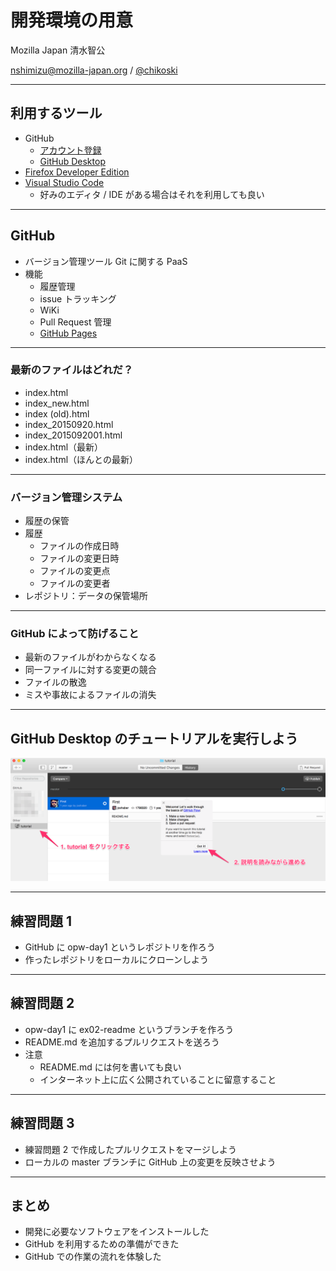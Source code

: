 # 開発環境の用意

Mozilla Japan 清水智公

<nshimizu@mozilla-japan.org> / [@chikoski](https://twitter.com/chikoski)

---

## 利用するツール

* GitHub
     * [アカウント登録](https://github.com/)
     * [GitHub Desktop](https://desktop.github.com/)
* [Firefox Developer Edition](https://www.mozilla.org/firefox/developer/)
* [Visual Studio Code](https://www.visualstudio.com/ja-jp/products/code-vs.aspx)
     * 好みのエディタ / IDE がある場合はそれを利用しても良い

---

## GitHub

* バージョン管理ツール Git に関する PaaS
* 機能
    * 履歴管理
    * issue トラッキング
    * WiKi
    * Pull Request 管理
    * [GitHub Pages](https://pages.github.com/)

----

### 最新のファイルはどれだ？

* index.html
* index_new.html
* index (old).html
* index_20150920.html
* index_2015092001.html
* index.html（最新）
* index.html（ほんとの最新）

----

### バージョン管理システム

* 履歴の保管
* 履歴
    * ファイルの作成日時
    * ファイルの変更日時
    * ファイルの変更点
    * ファイルの変更者
* レポジトリ：データの保管場所

----

### GitHub によって防げること

* 最新のファイルがわからなくなる
* 同一ファイルに対する変更の競合
* ファイルの散逸
* ミスや事故によるファイルの消失

---

## GitHub Desktop のチュートリアルを実行しよう

![サイドバーにあるtutorialをクリックして、チュートリアルを始めます](images/github-tutorial.png)

---

## 練習問題 1

* GitHub に opw-day1 というレポジトリを作ろう
* 作ったレポジトリをローカルにクローンしよう

---

## 練習問題 2

* opw-day1 に ex02-readme というブランチを作ろう
* README.md を追加するプルリクエストを送ろう
* 注意
    * README.md には何を書いても良い
    * インターネット上に広く公開されていることに留意すること

---

## 練習問題 3

* 練習問題 2 で作成したプルリクエストをマージしよう
* ローカルの master ブランチに GitHub 上の変更を反映させよう

---

## まとめ

* 開発に必要なソフトウェアをインストールした
* GitHub を利用するための準備ができた
* GitHub での作業の流れを体験した
